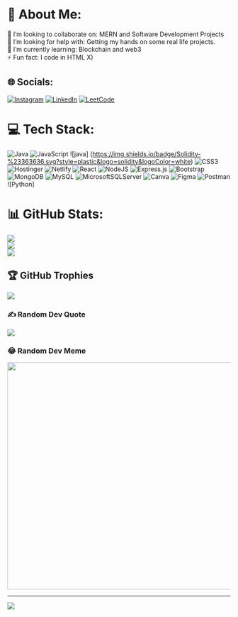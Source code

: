 # 💫 About Me:
👯 I’m looking to collaborate on: MERN and Software Development Projects<br>🤝 I’m looking for help with: Getting my hands on some real life projects.<br>🌱 I’m currently learning: Blockchain and web3<br>⚡ Fun fact: I code in HTML X)


## 🌐 Socials:
[![Instagram](https://img.shields.io/badge/Instagram-%23E4405F.svg?logo=Instagram&logoColor=white)](https://instagram.com/_i_shant06) [![LinkedIn](https://img.shields.io/badge/LinkedIn-%230077B5.svg?logo=linkedin&logoColor=white)](https://www.linkedin.com/in/ishant-bisen-b77665264/) [![LeetCode](https://img.shields.io/badge/-LeetCode-lightgrey?logo=leetcode&logoColor=white)](https://leetcode.com/beNinja_01/) 

# 💻 Tech Stack:
![Java](https://img.shields.io/badge/java-%23ED8B00.svg?style=plastic&logo=java&logoColor=white) ![JavaScript](https://img.shields.io/badge/javascript-%23323330.svg?style=plastic&logo=javascript&logoColor=%23F7DF1E) ![java]
(https://img.shields.io/badge/Solidity-%23363636.svg?style=plastic&logo=solidity&logoColor=white) ![CSS3](https://img.shields.io/badge/css3-%231572B6.svg?style=plastic&logo=css3&logoColor=white) ![Hostinger](https://img.shields.io/badge/heroku-%23430098.svg?style=plastic&logo=heroku&logoColor=white) ![Netlify](https://img.shields.io/badge/Google%20Cloud-%234285F4.svg?style=plastic&logo=google-cloud&logoColor=white) ![React](https://img.shields.io/badge/react-%2320232a.svg?style=plastic&logo=react&logoColor=%2361DAFB) ![NodeJS](https://img.shields.io/badge/node.js-6DA55F?style=plastic&logo=node.js&logoColor=white) ![Express.js](https://img.shields.io/badge/express.js-%23404d59.svg?style=plastic&logo=express&logoColor=%2361DAFB) ![Bootstrap](https://img.shields.io/badge/bootstrap-%23563D7C.svg?style=plastic&logo=bootstrap&logoColor=white) ![MongoDB](https://img.shields.io/badge/MongoDB-%234ea94b.svg?style=plastic&logo=mongodb&logoColor=white) ![MySQL](https://img.shields.io/badge/mysql-%2300f.svg?style=plastic&logo=mysql&logoColor=white) ![MicrosoftSQLServer](https://img.shields.io/badge/Microsoft%20SQL%20Sever-CC2927?style=plastic&logo=microsoft%20sql%20server&logoColor=white) ![Canva](https://img.shields.io/badge/Canva-%2300C4CC.svg?style=plastic&logo=Canva&logoColor=white) 	![Figma](https://img.shields.io/badge/figma-%23F24E1E.svg?style=plastic&logo=figma&logoColor=white) ![Postman](https://img.shields.io/badge/Postman-FF6C37?style=plastic&logo=postman&logoColor=white)![Python]


# 📊 GitHub Stats:
![](https://github-readme-stats.vercel.app/api?username=Ishant-Bisen&theme=dark&hide_border=false&include_all_commits=true&count_private=false)<br/>
![](https://github-readme-streak-stats.herokuapp.com/?user=Ishant-Bisen&theme=dark&hide_border=false)<br/>
![](https://github-readme-stats.vercel.app/api/top-langs/?username=Ishant-Bisen&theme=dark&hide_border=false&include_all_commits=true&count_private=false&layout=compact)

## 🏆 GitHub Trophies
![](https://github-profile-trophy.vercel.app/?username=Ishant-Bisen&theme=radical&no-frame=true&no-bg=true&margin-w=4)

### ✍️ Random Dev Quote
![](https://quotes-github-readme.vercel.app/api?type=horizontal&theme=radical)

### 😂 Random Dev Meme
<img src="https://random-memer.herokuapp.com/" width="512px"/>

---
[![](https://visitcount.itsvg.in/api?id=Ishant-Bisen&icon=0&color=0)](https://visitcount.itsvg.in)

<!-- Proudly created with GPRM ( https://gprm.itsvg.in ) -->
